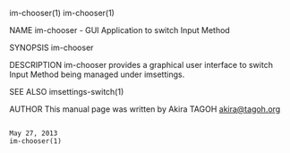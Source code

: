 im-chooser(1)                                                                                                                                                                                   im-chooser(1)



NAME
       im-chooser - GUI Application to switch Input Method

SYNOPSIS
       im-chooser

DESCRIPTION
       im-chooser provides a graphical user interface to switch Input Method being managed under imsettings.

SEE ALSO
       imsettings-switch(1)

AUTHOR
       This manual page was written by Akira TAGOH <akira@tagoh.org>



                                                                                                 May 27, 2013                                                                                   im-chooser(1)
